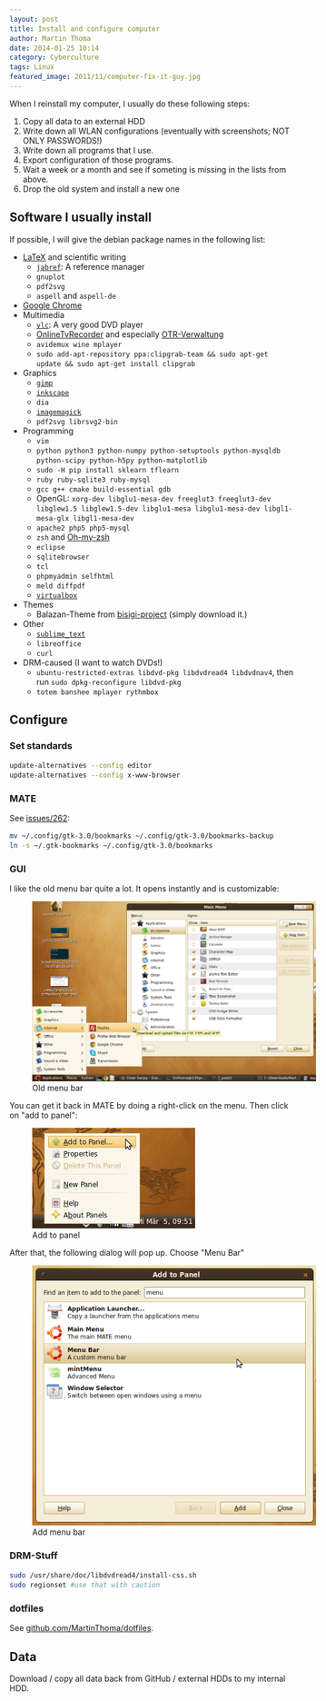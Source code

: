 ```yaml
---
layout: post
title: Install and configure computer
author: Martin Thoma
date: 2014-01-25 10:14
category: Cyberculture
tags: Linux
featured_image: 2011/11/computer-fix-it-guy.jpg
---
```

When I reinstall my computer, I usually do these following steps:

1. Copy all data to an external HDD
2. Write down all WLAN configurations (eventually with screenshots; NOT ONLY PASSWORDS!)
3. Write down all programs that I use.
  1. Export configuration of those programs.
4. Wait a week or a month and see if someting is missing in the lists from above.
5. Drop the old system and install a new one

## Software I usually install ##
If possible, I will give the debian package names in the following list:

* [LaTeX](../how-to-install-the-latest-latex-version/) and scientific writing
    * [`jabref`](//martin-thoma.com/reference-management-with-jabref/): A reference manager
    * `gnuplot`
    * `pdf2svg`
    * `aspell` and `aspell-de`
* [Google Chrome](https://www.google.com/intl/de/chrome/browser/)
* Multimedia
    * [`vlc`](http://www.videolan.org/vlc/): A very good DVD player
    * [OnlineTvRecorder](http://wiki.ubuntuusers.de/OnlineTvRecorder) and especially [OTR-Verwaltung](http://wiki.ubuntuusers.de/OTR-Verwaltung)
     * `avidemux wine mplayer`
    * `sudo add-apt-repository ppa:clipgrab-team && sudo apt-get update && sudo apt-get install clipgrab`
* Graphics
    * [`gimp`](http://www.gimp.org/)
    * [`inkscape`](http://www.inkscape.org/)
    * `dia`
    * [`imagemagick`](http://www.imagemagick.org/script/index.php)
    * `pdf2svg librsvg2-bin`
* Programming
    * `vim`
    * `python python3 python-numpy python-setuptools python-mysqldb python-scipy python-h5py python-matplotlib`
    * `sudo -H pip install sklearn tflearn`
    * `ruby ruby-sqlite3 ruby-mysql`
    * `gcc g++ cmake build-essential gdb`
    * OpenGL: `xorg-dev libglu1-mesa-dev freeglut3 freeglut3-dev libglew1.5 libglew1.5-dev libglu1-mesa libglu1-mesa-dev libgl1-mesa-glx libgl1-mesa-dev`
    * `apache2 php5 php5-mysql`
    * `zsh` and [Oh-my-zsh](../working-terminal/)
    * `eclipse`
    * `sqlitebrowser`
    * `tcl`
    * `phpmyadmin selfhtml`
    * `meld diffpdf`
    * [`virtualbox`](https://wiki.ubuntuusers.de/virtualbox)
* Themes
    * Balazan-Theme from [bisigi-project](http://www.bisigi-project.org/?page_id=8&lang=en) (simply download it.)
* Other
    * [`sublime_text`](//martin-thoma.com/sublime-text/)
    * `libreoffice`
    * `curl`
* DRM-caused (I want to watch DVDs!)
    * `ubuntu-restricted-extras libdvd-pkg libdvdread4 libdvdnav4`, then run
    `sudo dpkg-reconfigure libdvd-pkg`
    * `totem banshee mplayer rythmbox`

## Configure ##

### Set standards

```bash
update-alternatives --config editor
update-alternatives --config x-www-browser
```

### MATE

See [issues/262](https://github.com/mate-desktop/caja/issues/262):

```bash
mv ~/.config/gtk-3.0/bookmarks ~/.config/gtk-3.0/bookmarks-backup
ln -s ~/.gtk-bookmarks ~/.config/gtk-3.0/bookmarks
```

### GUI

I like the old menu bar quite a lot. It opens instantly and is customizable:


<figure class="aligncenter">
            <a href="../images/2014/03/mate-old-menu.png"><img src="../images/2014/03/mate-old-menu.png" alt="Old menu bar" style="max-width:500px;" class=""/></a>
            <figcaption class="text-center">Old menu bar</figcaption>
        </figure>

You can get it back in MATE by doing a right-click on the menu. Then click on
"add to panel":

<figure class="aligncenter">
            <a href="../images/2014/03/mate-add-to-panel.png"><img src="../images/2014/03/mate-add-to-panel.png" alt="Add to panel" style="max-width:287px;" class=""/></a>
            <figcaption class="text-center">Add to panel</figcaption>
        </figure>

After that, the following dialog will pop up. Choose "Menu Bar"

<figure class="aligncenter">
            <a href="../images/2014/03/mate-add-menu-bar.png"><img src="../images/2014/03/mate-add-menu-bar.png" alt="Add menu bar" style="max-width:500px;" class=""/></a>
            <figcaption class="text-center">Add menu bar</figcaption>
        </figure>

### DRM-Stuff ###
```bash
sudo /usr/share/doc/libdvdread4/install-css.sh
sudo regionset #use that with caution
```

### dotfiles ###
See [github.com/MartinThoma/dotfiles](https://github.com/MartinThoma/dotfiles).

## Data
Download / copy all data back from GitHub / external HDDs to my internal HDD.

